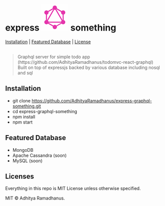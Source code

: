 # express ![Graphql](media/graphql.png) something
<p>
  <a href="#installation">Installation</a> |
  <a href="#Featured Databases">Featured Database</a> |
  <a href="#licenses">License</a>
  <br><br>
  <blockquote>
  	Graphql server for simple todo app (https://github.com/AdhityaRamadhanus/todomvc-react-graphql) 
  	Built on top of expressjs backed by various database including nosql and sql
  </blockquote>
</p>

Installation
------------

* git clone https://github.com/AdhityaRamadhanus/express-graphql-something.git
* cd express-graphql-something
* npm install
* npm start

Featured Database
-----------------

* MongoDB
* Apache Cassandra (soon)
* MySQL (soon)

Licenses
--------

Everything in this repo is MIT License unless otherwise specified.

MIT © Adhitya Ramadhanus.
